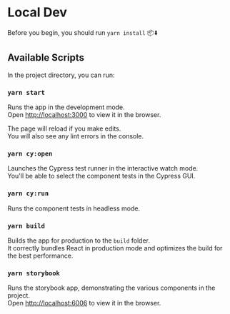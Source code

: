 # Local Dev

Before you begin, you should run `yarn install` 📦️⬇️

## Available Scripts

In the project directory, you can run:

### `yarn start`

Runs the app in the development mode.\
Open [http://localhost:3000](http://localhost:3000) to view it in the browser.

The page will reload if you make edits.\
You will also see any lint errors in the console.

### `yarn cy:open`

Launches the Cypress test runner in the interactive watch mode.\
You'll be able to select the component tests in the Cypress GUI.

### `yarn cy:run`

Runs the component tests in headless mode.

### `yarn build`

Builds the app for production to the `build` folder.\
It correctly bundles React in production mode and optimizes the build for the best performance.

### `yarn storybook`

Runs the storybook app, demonstrating the various components in the project.\
Open [http://localhost:6006](http://localhost:6006) to view it in the browser.
